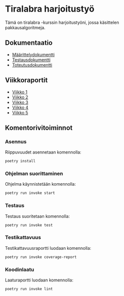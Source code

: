 # Tiralabra harjoitustyö

Tämä on tiralabra -kurssin harjoitustyöni, jossa käsittelen pakkausalgoritmeja.

## Dokumentaatio

- [Määrittelydokumentti](./dokumentaatio/maarittelydokumentti.md)
- [Testausdokumentti](./dokumentaatio/testausdokumentti.md)
- [Toteutusdokumentti](./dokumentaatio/toteutusdokumentti.md)

## Viikkoraportit

- [Viikko 1](./viikkoraportit/Viikko1.md)
- [Viikko 2](./viikkoraportit/Viikko2.md)
- [Viikko 3](./viikkoraportit/Viikko3.md)
- [Viikko 4](./viikkoraportit/Viikko4.md)
- [Viikko 5](./viikkoraportit/Viikko5.md)

## Komentorivitoiminnot

### Asennus

Riippuvuudet asennetaan komennolla:

```bash
poetry install
```

### Ohjelman suorittaminen

Ohjelma käynnistetään komennolla:

```bash
poetry run invoke start
```

### Testaus

Testaus suoritetaan komennolla:

```bash
poetry run invoke test
```

### Testikattavuus

Testikattavuusraportti luodaan komennolla:

```bash
poetry run invoke coverage-report
```

### Koodinlaatu

Laaturaportti luodaan komennolla:

```bash
poetry run invoke lint
```